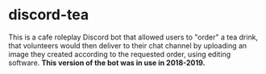 # discord-tea

This is a cafe roleplay Discord bot that allowed users to "order" a tea drink, that volunteers would then deliver to their chat channel by uploading an image they created according to the requested order, using editing software.
**This version of the bot was in use in 2018-2019.**
